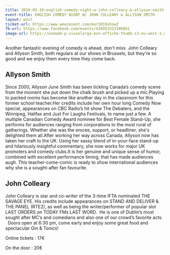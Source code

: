 ```yaml
---
title: 2019-03-19-english-comedy-night-w-john-colleary-&-allyson-smith
event-title: ENGLISH COMEDY NIGHT W/ JOHN COLLEARY & ALLYSON SMITH
layout: post
ticket-url: https://www.weezevent.com/mar2019show2
fb-url: https://www.facebook.com/events/438953323306861
image-url: https://wzeweb-p-visuelorga-evn-affiche-thumb.s3.eu-west-1.amazonaws.com/affiche_373220.thumb53700.1544887993.jpg
---
```

Another fantastic evening of comedy is ahead, don't miss  John Colleary and Allyson Smith, both regulars at our shows in Brussels, but they're so good and we enjoy them every time they come back.

## Allyson Smith
Since 2000, Allyson June Smith has been tickling Canada’s comedy scene from the moment she put down the chalk brush and picked up a mic.Playing to packed rooms has become like another day in the classroom for this former school teacher.Her credits include her own hour long Comedy Now special, appearances on CBC Radio’s hit show The Debaters, and the Winnipeg, Halifax and Just For Laughs Festivals, to name just a few. A multiple Canadian Comedy Award nominee for Best Female Stand-Up, she performs for audiences ranging from corporations to the most rural of gatherings. Whether she was the emcee, support, or headliner, she's delighted them all.After working her way across Canada, Allyson now has taken her craft to the UK. Using her sassy blend of in-your-face stand-up and hilariously insightful commentary, she now works for major UK promoters and comedy clubs.It is her genuine and unique sense of humor, combined with excellent performance timing, that has made audiences augh. This teacher-come-comic is ready to show international audiences why she is a sought-after fan favourite.

## John Colleary
John Colleary is star and co-writer of the 3-time IFTA nominated THE SAVAGE EYE. His credits include appearances on STAND AND DELIVER & THE PANEL (RTE2), as well as being the writer/performer of popular slot LAST ORDERS on TODAY FMs LAST WORD.  He is one of Dublin’s most sought after MC’s and comedians and also one of our crowd’s favorite acts.
 
Doors open at 6:30 pm, come early and enjoy some great food and spectacular Gin & Tonics!

Online tickets : 17€

On the door : 20€
